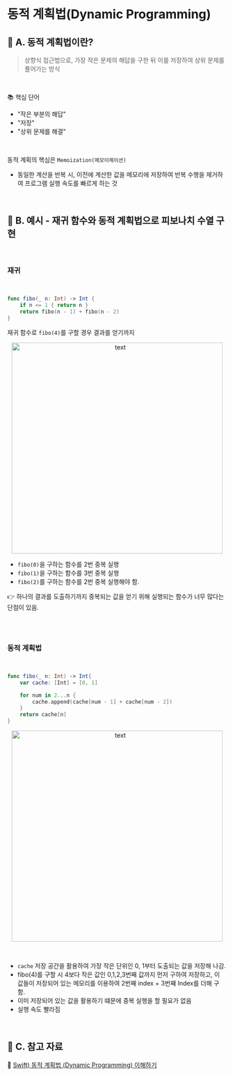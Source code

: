 # 동적 계획법(Dynamic Programming)

## 📌 A. 동적 계획법이란?

> 상향식 접근법으로, 가장 작은 문제의 해답을 구한 뒤 이를 저장하여 상위 문제를 풀어가는 방식

<br/>

📚 핵심 단어

- "작은 부분의 해답"
- "저장"
- "상위 문제를 해결"

<br/>

동적 계획의 핵심은 `Memoization(메모이제이션)`

- 동일한 계산을 반복 시, 이전에 계산한 값을 메모리에 저장하여 반복 수행을 제거하여 프로그램 실행 속도를 빠르게 하는 것

<br/>

## 📌 B. 예시 - 재귀 함수와 동적 계획법으로 피보나치 수열 구현

<br/>

### 재귀

<br/>

```Swift
func fibo(_ n: Int) -> Int {
    if n <= 1 { return n }
    return fibo(n - 1) + fibo(n - 2)
}

```

재귀 함수로 `fibo(4)`를 구할 경우 결과를 얻기까지

<p align="center">
  <img src="https://img1.daumcdn.net/thumb/R1280x0/?scode=mtistory2&fname=https%3A%2F%2Fblog.kakaocdn.net%2Fdn%2Fb0GAZk%2FbtqT02JFjM0%2FIm3oJdgc9ngJ3QsVFBJ4rk%2Fimg.png" alt="text" width="485" />
</p>

- `fibo(0)`을 구하는 함수를 2번 중복 실행
- `fibo(1)`을 구하는 함수를 3번 중복 실행
- `fibo(2)`를 구하는 함수를 2번 중복 실행해야 함.

👉 하나의 결과를 도출하기까지 중복되는 값을 얻기 위해 실행되는 함수가 너무 많다는 단점이 있음.

<br/>

<br/>

### 동적 계획법

<br/>

```Swift
func fibo(_ n: Int) -> Int{
    var cache: [Int] = [0, 1]

    for num in 2...n {
        cache.append(cache[num - 1] + cache[num - 2])
    }
    return cache[n]
}

```

<p align="center">
  <img src="https://img1.daumcdn.net/thumb/R1280x0/?scode=mtistory2&fname=https%3A%2F%2Fblog.kakaocdn.net%2Fdn%2FBNrUk%2FbtqTKKRWtO2%2FsQXtsMgrhgC43Iyaaqk9M0%2Fimg.png" alt="text" width="485" />
</p>

<br/>

- `cache` 저장 공간을 활용하여 가장 작은 단위인 0, 1부터 도출되는 값을 저장해 나감.
- fibo(4)를 구할 시 4보다 작은 값인 0,1,2,3번째 값까지 먼저 구하여 저장하고, 이 값들이 저장되어 있는 메모리를 이용하여 2번째 index + 3번쨰 Index를 더해 구함.
- 이미 저장되어 있는 값을 활용하기 떄문에 중복 실행을 할 필요가 없음
- 실행 속도 빨라짐

<br/>

## 📌 C. 참고 자료

🔗 [Swift) 동적 계획법 (Dynamic Programming) 이해하기](https://babbab2.tistory.com/100)
